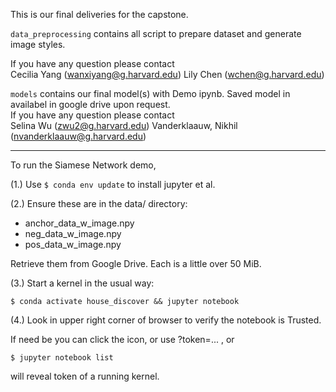 This is our final deliveries for the capstone.

`data_preprocessing` contains all script to prepare dataset and generate image styles.<br>

If you have any question please contact <br>
Cecilia Yang (wanxiyang@g.harvard.edu)
Lily Chen (wchen@g.harvard.edu)


`models` contains our final model(s) with Demo ipynb. Saved model in availabel in google drive upon request.<br>
If you have any question please contact <br>
Selina Wu (zwu2@g.harvard.edu)
Vanderklaauw, Nikhil (nvanderklaauw@g.harvard.edu)

----

To run the Siamese Network demo,

(1.) Use `$ conda env update` to install jupyter et al.

(2.) Ensure these are in the data/ directory:
- anchor_data_w_image.npy
- neg_data_w_image.npy
- pos_data_w_image.npy

Retrieve them from Google Drive.
Each is a little over 50 MiB.

(3.) Start a kernel in the usual way:

    $ conda activate house_discover && jupyter notebook

(4.) Look in upper right corner of browser to verify the notebook is Trusted.

If need be you can click the icon, or use ?token=... , or

    $ jupyter notebook list

will reveal token of a running kernel.

